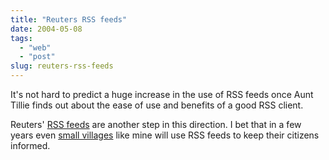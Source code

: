 ```yaml
---
title: "Reuters RSS feeds"
date: 2004-05-08
tags: 
  - "web"
  - "post"
slug: reuters-rss-feeds
---
```


It's not hard to predict a huge increase in the use of RSS feeds once Aunt Tillie finds out about the ease of use and benefits of a good RSS client.

Reuters' [RSS feeds](http://news.reuters.com/newsrss.jhtml) are another step in this direction. I bet that in a few years even [small villages](http://www.cugy-vd.ch/) like mine will use RSS feeds to keep their citizens informed.
